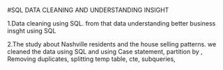 #SQL DATA CLEANING AND UNDERSTANDING INSIGHT

1.Data cleaning using SQL. from that data understanding better business insght using SQL  

2.The study about Nashville residents and the house selling patterns. we cleaned the data using SQL and using Case statement,
partition by
, Removing duplicates, splitting
temp table,
cte,
subqueries,
